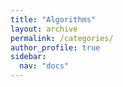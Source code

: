 ```yaml
---
title: "Algorithms"
layout: archive
permalink: /categories/
author_profile: true
sidebar:
  nav: "docs"
---
```


